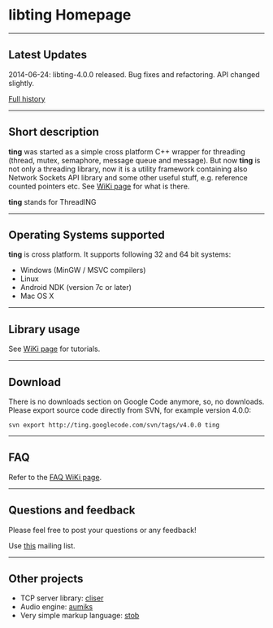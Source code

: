 # libting Homepage #

---

## Latest Updates ##

2014-06-24: libting-4.0.0 released. Bug fixes and refactoring. API changed slightly.

[Full history](ProjectHistory.md)


---

## Short description ##
**ting** was started as a simple cross platform C++ wrapper for threading (thread, mutex, semaphore, message queue and message). But now **ting** is not only a threading library, now it is a utility framework containing also Network Sockets API library and some other useful stuff, e.g. reference counted pointers etc. See [WiKi page](MainPage.md) for what is there.

**ting** stands for ThreadING


---

## Operating Systems supported ##
**ting** is cross platform.
It supports following 32 and 64 bit systems:

  * Windows (MinGW / MSVC compilers)
  * Linux
  * Android NDK (version 7c or later)
  * Mac OS X


---

## Library usage ##
See [WiKi page](MainPage.md) for tutorials.


---

## Download ##
There is no downloads section on Google Code anymore, so, no downloads.
Please export source code directly from SVN, for example version 4.0.0:
```
svn export http://ting.googlecode.com/svn/tags/v4.0.0 ting
```


---

## FAQ ##
Refer to the [FAQ WiKi page](FAQ.md).


---

## Questions and feedback ##
Please feel free to post your questions or any feedback!

Use [this](http://groups.google.com/group/libting) mailing list.


---

## Other projects ##
  * TCP server library: [cliser](http://cliser.googlecode.com)
  * Audio engine: [aumiks](http://aumiks.googlecode.com)
  * Very simple markup language: [stob](http://stob.googlecode.com)